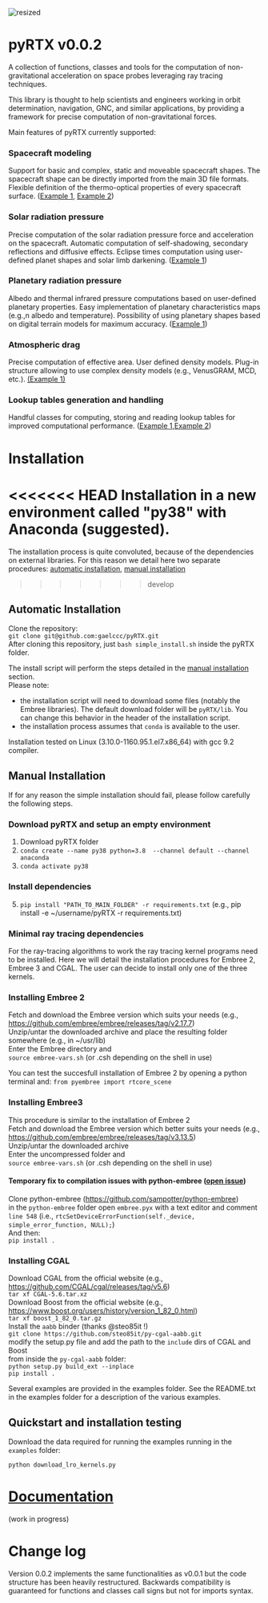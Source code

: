 ![resized](https://github.com/gaelccc/pyRTX/assets/74771467/137f6c0a-197c-4139-862c-07b7d9a3ee78)
# pyRTX v0.0.2

A collection of functions, classes and tools for the computation of 
non-gravitational acceleration on space probes leveraging ray tracing techniques.

This library is thought to help scientists and engineers working in orbit determination, 
navigation, GNC, and similar applications, by providing a framework for precise computation
of non-gravitational forces. 

Main features of pyRTX currently supported:
### Spacecraft modeling
Support for basic and complex, static and moveable spacecraft shapes. 
The spacecraft shape can be directly imported from the main 3D file formats. 
Flexible definition of the thermo-optical properties of every spacecraft surface.
([Example 1](Notebooks/lro_visualization.ipynb), [Example 2](Notebooks/full_visualization.ipynb))
### Solar radiation pressure 
Precise computation of the solar radiation pressure force and acceleration on the spacecraft.
Automatic computation of self-shadowing, secondary reflections and diffusive effects. 
Eclipse times computation using user-defined planet shapes and solar limb darkening.  ([Example 1](examples/lro_srp_complete.py))
### Planetary radiation pressure
Albedo and thermal infrared pressure computations based on user-defined planetary properties. 
Easy implementation of planetary characteristics maps (e.g.,n albedo and temperature). Possibility of
using planetary shapes based on digital terrain models for maximum accuracy. ([Example 1](examples/lro_planetary_radiation.py))
### Atmospheric drag
Precise computation of effective area. User defined density models. Plug-in structure allowing to use complex
density models (e.g., VenusGRAM, MCD, etc.). [(Example 1)](examples/lro_drag.py)
### Lookup tables generation and handling
Handful classes for computing, storing and reading lookup tables for improved computational performance. ([Example 1](examples/generate_lro_accel_lookup.py),[Example 2](examples/generate_crossection_lut.py))

# Installation
<<<<<<< HEAD
Installation in a new environment called "py38" with Anaconda (suggested).
=======

The installation process is quite convoluted, because of the dependencies on external libraries. 
For this reason we detail here two separate procedures: [automatic installation](#automatic-installation), [manual installation](#manual-installation)  
>>>>>>> develop

## Automatic Installation 
Clone the repository:  
`git clone git@github.com:gaelccc/pyRTX.git`  
After cloning this repository, just `bash simple_install.sh` inside the pyRTX folder.  

The install script will perform the steps detailed in the [manual installation](#manual-installation) section.    
Please note: 
- the installation script will need to download some files (notably the Embree libraries). The default download folder will be
`pyRTX/lib`. You can change this behavior in the header of the installation script.
- the installation process assumes that `conda` is available to the user.


Installation tested on Linux (3.10.0-1160.95.1.el7.x86_64) with gcc 9.2 compiler.

## Manual Installation
If for any reason the simple installation should fail, please follow carefully the following steps. 
### Download pyRTX and setup an empty environment
1) Download pyRTX folder
2) `conda create --name py38 python=3.8  --channel default --channel anaconda`
3) `conda activate py38`
### Install dependencies
5) `pip install "PATH_TO_MAIN_FOLDER" -r requirements.txt` (e.g., pip install -e ~/username/pyRTX -r requirements.txt)

### Minimal ray tracing dependencies
For the ray-tracing algorithms to work the ray tracing kernel programs need to be installed. 
Here we will detail the installation procedures for Embree 2, Embree 3 and CGAL. 
The user can decide to install only one of the three kernels.

### Installing Embree 2
Fetch and download the Embree version which suits your needs (e.g., https://github.com/embree/embree/releases/tag/v2.17.7)  
Unzip/untar the downloaded archive and place the resulting folder somewhere (e.g., in ~/usr/lib)  
Enter the Embree directory and   
`source embree-vars.sh` (or .csh depending on the shell in use)  

You can test the succesfull installation of Embree 2 by opening a python terminal and: 
`from pyembree import rtcore_scene` 

### Installing Embree3
This procedure is similar to the installation of Embree 2  
Fetch and download the Embree version which better suits your needs (e.g., https://github.com/embree/embree/releases/tag/v3.13.5)  
Unzip/untar the downloaded archive  
Enter the uncompressed folder and  
`source embree-vars.sh` (or .csh depending on the shell in use)  

#### Temporary fix to compilation issues with python-embree ([open issue](https://github.com/sampotter/python-embree/issues/23)) 
Clone python-embree (https://github.com/sampotter/python-embree)  
in the `python-embree` folder open `embree.pyx` with a text editor and comment `line 548` (i.e., `rtcSetDeviceErrorFunction(self._device, simple_error_function, NULL);`)  
And then:  
`pip install .`   


### Installing CGAL
Download CGAL from the official website (e.g., https://github.com/CGAL/cgal/releases/tag/v5.6)  
`tar xf CGAL-5.6.tar.xz`  
Download Boost from the official website (e.g., https://www.boost.org/users/history/version_1_82_0.html)  
`tar xf boost_1_82_0.tar.gz`  
Install the `aabb` binder  (thanks @steo85it !)  
`git clone https://github.com/steo85it/py-cgal-aabb.git`  
modify the setup.py file and add the path to the `include` dirs of CGAL and Boost  
from inside the `py-cgal-aabb` folder:  
`python setup.py build_ext --inplace`  
`pip install .`  


Several examples are provided in the examples folder. See the README.txt in the examples folder for a description of the various examples.

## Quickstart and installation testing
Download the data required for running the examples running in the `examples` folder:

`python download_lro_kernels.py` 

# [Documentation](https://gaelccc.github.io/pyRTX)
(work in progress)


# Change log
Version 0.0.2 implements the same functionalities as v0.0.1 but the code structure has been heavily restructured. Backwards compatibility is guaranteed for functions and classes call signs but not for imports syntax.

